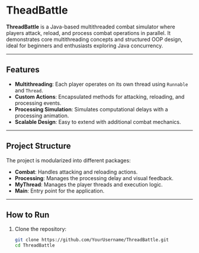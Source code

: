 # TheadBattle

**ThreadBattle** is a Java-based multithreaded combat simulator where players attack, reload, and process combat operations in parallel. It demonstrates core multithreading concepts and structured OOP design, ideal for beginners and enthusiasts exploring Java concurrency.

---

## Features

- **Multithreading**: Each player operates on its own thread using `Runnable` and `Thread`.  
- **Custom Actions**: Encapsulated methods for attacking, reloading, and processing events.  
- **Processing Simulation**: Simulates computational delays with a processing animation.  
- **Scalable Design**: Easy to extend with additional combat mechanics.

---

## Project Structure

The project is modularized into different packages:  
- **Combat**: Handles attacking and reloading actions.  
- **Processing**: Manages the processing delay and visual feedback.  
- **MyThread**: Manages the player threads and execution logic.  
- **Main**: Entry point for the application.

---

##  How to Run

1. Clone the repository:  
   ```bash
   git clone https://github.com/YourUsername/ThreadBattle.git
   cd ThreadBattle
   ```





































